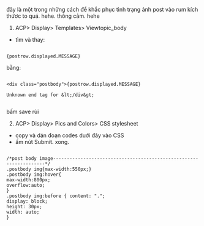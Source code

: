 đây là một trong những cách
để khắc phục tình trạng ảnh post vào rum kích thứơc to quá.
hehe. thông cảm. hehe


1. ACP> Display> Templates> Viewtopic\_body
- tìm và thay:

```

{postrow.displayed.MESSAGE}

```

bằng:

```

<div class="postbody">{postrow.displayed.MESSAGE}

Unknown end tag for &lt;/div&gt;


```


bấm save rùi

2. ACP> Display> Pics and Colors> CSS stylesheet
- copy và dán đoạn codes duới đây vào CSS
- ấm nút Submit. xong.

```

/*post body image-------------------------------------------------------------------*/
.postbody img{max-width:550px;}
.postbody img:hover{
max-width:800px;
overflow:auto;
}
.postbody img:before { content: ".";
display: block;
height: 30px;
width: auto;
}




```